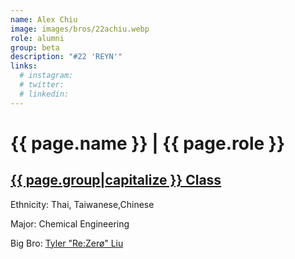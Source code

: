 ```yaml
---
name: Alex Chiu
image: images/bros/22achiu.webp
role: alumni
group: beta
description: "#22 'REYN'"
links:
  # instagram: 
  # twitter: 
  # linkedin: 
---
```


# {{ page.name }} | {{ page.role }} 
    
## [{{ page.group|capitalize }} Class](/brothers/{{page.group}}s)
    
Ethnicity: Thai, Taiwanese,Chinese

Major: Chemical Engineering

Big Bro: [Tyler "Re:Zerø" Liu ](15tliu)


